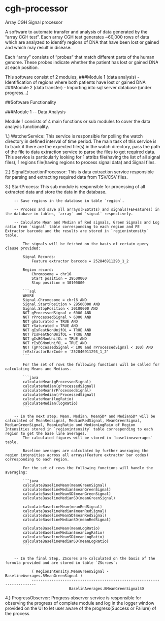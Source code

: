 cgh-processor
=============

Array CGH Signal processor

A software to automate transfer and analysis of data generated by the “array CGH test”. 
Each array CGH test generates ~60,000 rows of data which are analyzed to identify regions of DNA that have been lost or gained and which may result in disease. 

Each “array” consists of “probes” that match different parts of the human genome. These probes indicate whether the patient has lost or gained DNA at each position. 

This software consist of 2 modules, 
###Module 1 (data analysis) - Identification of regions where both patients have lost or gained DNA
###Module 2 (data transfer) - Importing into sql server database (under progress...) 

##Software Functionality

###Module 1 -- Data Analysis

Module 1 consists of 4 main functions or sub modules to cover the data analysis functionality.

1.) WatcherService: This service is responsible for polling the watch directory in defined interval of time period. 
    The main task of this service is to track if there are the expected file(s) in the watch directory, pass the path of the file to data extraction service to parse the files to get required data.
    This service is particularly looking for 1 attribs file(having the list of all signal files), 1 regions file(having regions to process signal data) and Signal files.
    

2.) SignalExtractionProcessor: This is data extraction service responsible for parsing and extracting required data from TSV/CSV files.


3.) StartProcess: This sub module is responsible for processing of all extracted data and store the data in the database.
        
        -- Save regions in the database in table `region`.
        
        -- Process and save all arrays(FEStats) and signals(FEFeatures) in the database in tables, `array` and `signal` respectively.
        
        -- Calculate Mean and Median of Red signals, Green Signals and Log ratio from `signal` table corresponding to each region and FE Extractor barcode and the results are stored in `regionintensity` table.
        
            The signals will be fetched on the basis of certain query clause provided:
            
            Signal Records:
                Feature extractor barcode = 252846911293_1_2
            
            Region record:
                Chromosome = chr16
                Start position = 29500000
                Stop position = 30100000
            
            ```sql
            WHERE 
            Signal.Chromosome = chr16 AND
            Signal.StartPosition > 29500000 AND
            Signal.StopPosition < 30100000 AND
            NOT gProcessedSignal > 6000 AND
            NOT rProcessedSignal > 6000 AND
            NOT gSaturated = TRUE AND
            NOT rSaturated = TRUE AND
            NOT gIsFeatNonUnifOL = TRUE AND
            NOT rIsFeatNonUnifOL = TRUE AND
            NOT gIsBGNonUnifOL = TRUE AND
            NOT rIsBGNonUnifOL = TRUE AND
            NOT (gProcessedSignal < 100 and rProcessedSignal < 100) AND
            feExtractorBarCode = '252846911293_1_2'
            ``` 
            
            For the set of rows the following functions will be called for calculating Means and Medians.
            
            ```java
            calculateMean(gProcessedSignal)
            calculateMedian(gProcessedSignal)
            calculateMean(rProcessedSignal)
            calculateMedian(rProcessedSignal)
            calculateMean(logRatio)
            calculateMedian(logRatio)
            ```
            
        -- In the next step; Mean, Median, MeanSD* and MedianSD* will be calculated of MeanRedsignal, MedianRedSignal, MeanGreenSignal, MedianGreenSignal, MeanLogRatio and MedionLogRaio of Region Intensities stored in `regionintensity` table corresponding to each region to get the base line averages. 
            The calculated figures will be stored in `baselineaverages` table.
        
            Baseline averages are calculated by further averaging the region intensities across all arrays(Feature extractor bar codes) corresponding to each region.
            
            For the set of rows the following functions will handle the averaging:
            
            ```java
            calculateBaselineMean(meanGreenSignal)
            calculateBaselineMedian(meanGreenSignal)
            calculateBaselineMeanSD(meanGreenSignal)
            calculateBaselineMedianSD(meanGreenSignal)
            
            calculateBaselineMean(meanRedSignal)
            calculateBaselineMedian(meanRedSignal)
            calculateBaselineMeanSD(meanRedSignal)
            calculateBaselineMedianSD(meanRedSignal)
            
            calculateBaselineMean(meanLogRatio)
            calculateBaselineMedian(meanLogRatio)
            calculateBaselineMeanSD(meanLogRatio)
            calculateBaselineMedianSD(meanLogRatio)
            ```
            
        
        -- In the final Step, ZScores are calculated on the basis of the formula provided and are stored in table `ZScroes`:
                
                ( RegionIntensity.MeanGreenSignal - BaselineAverages.BMeanGreenSignal )
                ------------------------------------------------------------------------
                                 BaselinAverages.BMeanGreenSignalSD 


4.) ProgressObserver: Progress observer service is responsible for observing the progress of complete module and log in the logger window provided on the UI to let user aware of the progress(Success or Failure) of the process. 

